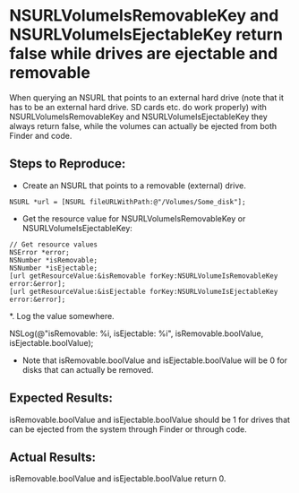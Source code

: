 # NSURLVolumeIsRemovableKey and NSURLVolumeIsEjectableKey return false while drives are ejectable and removable
When querying an NSURL that points to an external hard drive (note that it has to be an external hard drive. SD cards etc. do work properly) with NSURLVolumeIsRemovableKey and NSURLVolumeIsEjectableKey they always return false, while the volumes can actually be ejected from both Finder and code.

## Steps to Reproduce:
* Create an NSURL that points to a removable (external) drive.

```NSURL *url = [NSURL fileURLWithPath:@"/Volumes/Some_disk"];```

* Get the resource value for NSURLVolumeIsRemovableKey or NSURLVolumeIsEjectableKey:

```
// Get resource values
NSError *error;
NSNumber *isRemovable;
NSNumber *isEjectable;
[url getResourceValue:&isRemovable forKey:NSURLVolumeIsRemovableKey error:&error];
[url getResourceValue:&isEjectable forKey:NSURLVolumeIsEjectableKey error:&error];
```

*. Log the value somewhere.

NSLog(@"isRemovable: %i, isEjectable: %i", isRemovable.boolValue, isEjectable.boolValue);

* Note that isRemovable.boolValue and isEjectable.boolValue will be 0 for disks that can actually be removed.

## Expected Results:
isRemovable.boolValue and isEjectable.boolValue should be 1 for drives that can be ejected from the system through Finder or through code.

## Actual Results:
isRemovable.boolValue and isEjectable.boolValue return 0.
